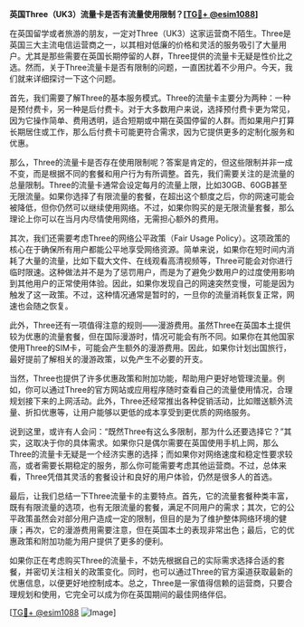 **英国Three（UK3）流量卡是否有流量使用限制？[[TG💪+ @esim1088](https://t.me/s/esim1088)]**

在英国留学或者旅游的朋友，一定对Three（UK3）这家运营商不陌生。Three是英国三大主流电信运营商之一，以其相对低廉的价格和灵活的服务吸引了大量用户。尤其是那些需要在英国长期停留的人群，Three提供的流量卡无疑是性价比之选。然而，关于Three流量卡是否有限制的问题，一直困扰着不少用户。今天，我们就来详细探讨一下这个问题。

首先，我们需要了解Three的基本服务模式。Three的流量卡主要分为两种：一种是预付费卡，另一种是后付费卡。对于大多数用户来说，选择预付费卡更为常见，因为它操作简单、费用透明，适合短期或中期在英国停留的人群。而如果用户打算长期居住或工作，那么后付费卡可能更符合需求，因为它提供更多的定制化服务和优惠。

那么，Three的流量卡是否存在使用限制呢？答案是肯定的，但这些限制并非一成不变，而是根据不同的套餐和用户行为有所调整。首先，我们需要关注的是流量的总量限制。Three的流量卡通常会设定每月的流量上限，比如30GB、60GB甚至无限流量。如果你选择了有限流量的套餐，在超出这个额度之后，你的网速可能会被降低，但你仍然可以继续使用网络。不过，如果你购买的是无限流量套餐，那么理论上你可以在当月内尽情使用网络，无需担心额外的费用。

其次，我们还需要考虑Three的网络公平政策（Fair Usage Policy）。这项政策的核心在于确保所有用户都能公平地享受网络资源。简单来说，如果你在短时间内消耗了大量的流量，比如下载大文件、在线观看高清视频等，Three可能会对你进行临时限速。这种做法并不是为了惩罚用户，而是为了避免少数用户的过度使用影响到其他用户的正常使用体验。因此，如果你发现自己的网速突然变慢，可能是因为触发了这一政策。不过，这种情况通常是暂时的，一旦你的流量消耗恢复正常，网速也会随之恢复。

此外，Three还有一项值得注意的规则——漫游费用。虽然Three在英国本土提供较为优惠的流量套餐，但在国际漫游时，情况可能会有所不同。如果你在其他国家使用Three的SIM卡，可能会产生额外的漫游费用。因此，如果你计划出国旅行，最好提前了解相关的漫游政策，以免产生不必要的开支。

当然，Three也提供了许多优惠政策和附加功能，帮助用户更好地管理流量。例如，你可以通过Three的官方网站或应用程序随时查看自己的流量使用情况，合理规划接下来的上网活动。此外，Three还经常推出各种促销活动，比如赠送额外流量、折扣优惠等，让用户能够以更低的成本享受到更优质的网络服务。

说到这里，或许有人会问：“既然Three有这么多限制，那为什么还要选择它？”其实，这取决于你的具体需求。如果你只是偶尔需要在英国使用手机上网，那么Three的流量卡无疑是一个经济实惠的选择；而如果你对网络速度和稳定性要求较高，或者需要长期稳定的服务，那么你可能需要考虑其他运营商。不过，总体来看，Three凭借其灵活的套餐设计和良好的用户体验，仍然是很多人的首选。

最后，让我们总结一下Three流量卡的主要特点。首先，它的流量套餐种类丰富，既有有限流量的选项，也有无限流量的套餐，满足不同用户的需求；其次，它的公平政策虽然会对部分用户造成一定的限制，但目的是为了维护整体网络环境的健康；再次，它的漫游费用需要注意，但在英国本土的表现非常出色；最后，它的优惠政策和附加功能为用户提供了更多的便利。

如果你正在考虑购买Three的流量卡，不妨先根据自己的实际需求选择合适的套餐，并密切关注相关的政策变化。同时，也可以通过Three的官方渠道获取最新的优惠信息，以便更好地控制成本。总之，Three是一家值得信赖的运营商，只要合理规划和使用，它完全可以成为你在英国期间的最佳网络伴侣。

[[TG💪+ @esim1088](https://t.me/s/esim1088) ![Image](https://i.postimg.cc/4NQfJmqS/Snipaste-2025-05-13-00-14-12.png)]